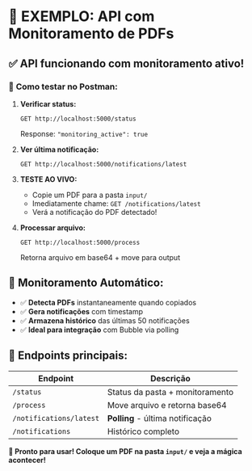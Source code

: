 # 🔔 EXEMPLO: API com Monitoramento de PDFs

## ✅ **API funcionando com monitoramento ativo!**

### 🎯 **Como testar no Postman:**

1. **Verificar status:**
   ```
   GET http://localhost:5000/status
   ```
   Response: `"monitoring_active": true`

2. **Ver última notificação:**
   ```
   GET http://localhost:5000/notifications/latest
   ```

3. **TESTE AO VIVO:** 
   - Copie um PDF para a pasta `input/`
   - Imediatamente chame: `GET /notifications/latest`
   - Verá a notificação do PDF detectado!

4. **Processar arquivo:**
   ```
   GET http://localhost:5000/process
   ```
   Retorna arquivo em base64 + move para output

## 🔄 **Monitoramento Automático:**

- ✅ **Detecta PDFs** instantaneamente quando copiados
- ✅ **Gera notificações** com timestamp  
- ✅ **Armazena histórico** das últimas 50 notificações
- ✅ **Ideal para integração** com Bubble via polling

## 📡 **Endpoints principais:**

| Endpoint | Descrição |
|----------|-----------|
| `/status` | Status da pasta + monitoramento |
| `/process` | Move arquivo e retorna base64 |
| `/notifications/latest` | **Polling** - última notificação |
| `/notifications` | Histórico completo |

**🎉 Pronto para usar! Coloque um PDF na pasta `input/` e veja a mágica acontecer!**